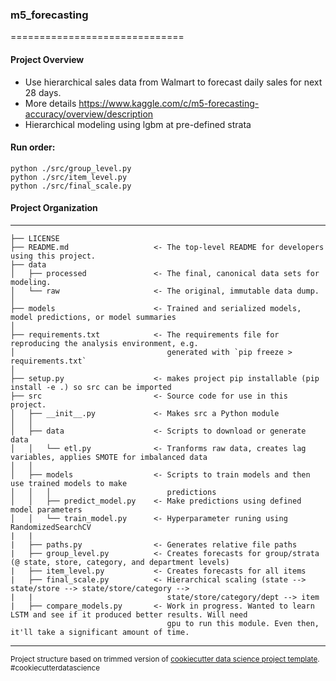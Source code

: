 ### m5_forecasting
==============================


#### Project Overview
- Use hierarchical sales data from Walmart to forecast daily sales for next 28 days.
- More details https://www.kaggle.com/c/m5-forecasting-accuracy/overview/description
- Hierarchical modeling using lgbm at pre-defined strata



#### Run order:
```
python ./src/group_level.py 
python ./src/item_level.py
python ./src/final_scale.py
```



#### Project Organization
------------

    ├── LICENSE
    ├── README.md                   <- The top-level README for developers using this project.
    ├── data
    │   ├── processed               <- The final, canonical data sets for modeling.
    │   └── raw                     <- The original, immutable data dump.
    │
    ├── models                      <- Trained and serialized models, model predictions, or model summaries
    │
    ├── requirements.txt            <- The requirements file for reproducing the analysis environment, e.g.
    │                                  generated with `pip freeze > requirements.txt`
    │
    ├── setup.py                    <- makes project pip installable (pip install -e .) so src can be imported
    ├── src                         <- Source code for use in this project.
    │   ├── __init__.py             <- Makes src a Python module
    │   │
    │   ├── data                    <- Scripts to download or generate data
    │   │   └── etl.py              <- Tranforms raw data, creates lag variables, applies SMOTE for imbalanced data
    │   │
    │   ├── models                  <- Scripts to train models and then use trained models to make
    │   │   │                          predictions
    │   │   ├── predict_model.py    <- Make predictions using defined model parameters
    │   │   └── train_model.py      <- Hyperparameter runing using RandomizedSearchCV
    |   |
    |   ├── paths.py                <- Generates relative file paths
    |   ├── group_level.py          <- Creates forecasts for group/strata (@ state, store, category, and department levels)
    |   ├── item_level.py           <- Creates forecasts for all items
    |   ├── final_scale.py          <- Hierarchical scaling (state --> state/store --> state/store/category --> 
    |   |                              state/store/category/dept --> item
    |   ├── compare_models.py       <- Work in progress. Wanted to learn LSTM and see if it produced better results. Will need 
                                       gpu to run this module. Even then, it'll take a significant amount of time.
--------

<p><small>Project structure based on trimmed version of <a target="_blank" href="https://drivendata.github.io/cookiecutter-data-science/">cookiecutter data science project template</a>. #cookiecutterdatascience</small></p>